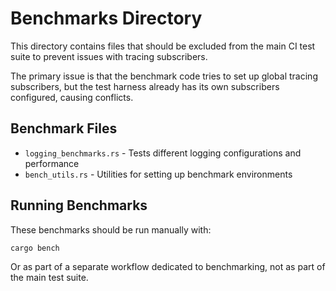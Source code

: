 # Benchmarks Directory

This directory contains files that should be excluded from the main CI test suite to prevent
issues with tracing subscribers.

The primary issue is that the benchmark code tries to set up global tracing subscribers,
but the test harness already has its own subscribers configured, causing conflicts.

## Benchmark Files

- `logging_benchmarks.rs` - Tests different logging configurations and performance
- `bench_utils.rs` - Utilities for setting up benchmark environments

## Running Benchmarks

These benchmarks should be run manually with:

```bash
cargo bench
```

Or as part of a separate workflow dedicated to benchmarking, not as part of the main test suite.